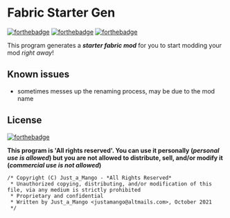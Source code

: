 # Fabric Starter Gen


[![forthebadge](https://forthebadge.com/images/badges/made-with-python.svg)](https://forthebadge.com)
[![forthebadge](https://forthebadge.com/images/badges/0-percent-optimized.svg)](https://forthebadge.com)
[![forthebadge](https://forthebadge.com/images/badges/it-works-why.svg)](https://forthebadge.com)

This program generates a ***starter fabric mod*** for you to start modding your mod *right away*!

## Known issues
- sometimes messes up the renaming process, may be due to the mod name

 
## License
[![forthebadge](https://i.ibb.co/JnyzPXD/all-rights-reserved.png)](https://forthebadge.com)

**This program is 'All rights reserved'. You can use it personally (*personal use is allowed*) but you are not allowed to distribute, sell, and/or modify it (*commercial use is not allowed*)**

```
/* Copyright (C) Just_a_Mango - *All Rights Reserved*
 * Unauthorized copying, distributing, and/or modification of this file, via any medium is strictly prohibited
 * Proprietary and confidential
 * Written by Just_a_Mango <justamango@altmails.com>, October 2021
 */
```
